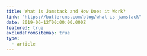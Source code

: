 ```yaml
---
title: What is Jamstack and How Does it Work?
link: "https://buttercms.com/blog/what-is-jamstack"
date: 2019-06-12T00:00:00.000Z
featured: true
excludeFromSitemap: true
type:
  - article
---
```

